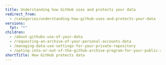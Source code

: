 ```yaml
---
title: Understanding how GitHub uses and protects your data
redirect_from:
  - /categories/understanding-how-github-uses-and-protects-your-data
versions:
  fpt: "*"
children:
  - /about-githubs-use-of-your-data
  - /requesting-an-archive-of-your-personal-accounts-data
  - /managing-data-use-settings-for-your-private-repository
  - /opting-into-or-out-of-the-github-archive-program-for-your-public-repository
shortTitle: How GitHub protects data
---
```

